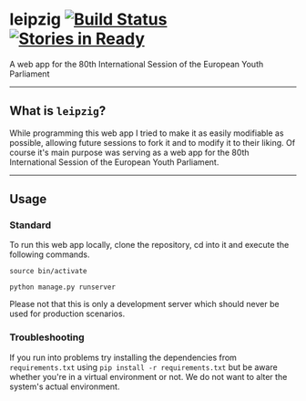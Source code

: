 # leipzig [![Build Status](https://travis-ci.org/wolfskaempf/leipzig.svg?branch=master)](https://travis-ci.org/wolfskaempf/leipzig) [![Stories in Ready](https://badge.waffle.io/wolfskaempf/leipzig.png?label=ready&title=Ready)](https://waffle.io/wolfskaempf/leipzig)
A web app for the 80th International Session of the European Youth Parliament
***
## What is `leipzig`?
While programming this web app I tried to make it as easily modifiable as possible, allowing future sessions to fork it and to modify it to their liking. Of course it's main purpose was serving as a web app for the 80th International Session of the European Youth Parliament.
***
## Usage
### Standard
To run this web app locally, clone the repository, cd into it and execute the following commands.

`source bin/activate`

`python manage.py runserver`

Please not that this is only a development server which should never be used for production scenarios.

### Troubleshooting

If you run into problems try installing the dependencies from `requirements.txt` using `pip install -r requirements.txt` but be aware whether you're in a virtual environment or not. We do not want to alter the system's actual environment.
